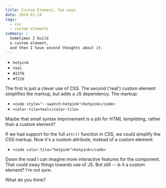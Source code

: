 ```yaml
---
title: Custom Element, Two ways
date: 2024-01-24
tags:
  - css
  - custom elements
summary: |
  Sometimes I build
  a custom element,
  and then I have second thoughts about it.
---
```


- <code style="--swatch:hotpink">hotpink</code>
- <code><color-tile>teal</color-tile></code>
- <code style="--swatch:#22f6">#22f6</code>
- <code><color-tile>#f226</color-tile></code>

The first is just
a clever use of CSS.
The second ('real') custom element
simplifies the markup,
but adds a JS dependency.
The markup:

- `<code style="--swatch:hotpink">hotpink</code>`
- `<color-tile>teal</color-tile>`

Maybe that small syntax improvement
is a job for
_HTML templating_,
rather than a custom element?

If we had support
for the full `attr()` function
in CSS,
we could simplify
the CSS markup.
Now it's a custom attribute,
instead of a custom element:

- `<code color-tile="hotpink">hotpink</code>`

Down the road
I can imagine more
interactive features
for the component.
That could sway things
towards use of JS.
But still --
is it a custom element?
I'm not sure.

What do you think?

<script>
class ColorTile extends HTMLElement {
  static register(tagName) {
    if ("customElements" in window) {
      customElements.define(tagName || "color-tile", ColorTile);
    }
  }

  static observedAttributes = ['for-color'];

  static #appendShadowTemplate = (node) => {
    const template = document.createElement("template");
    template.innerHTML = `<span part="tile"></span><slot></slot>`;
    const shadowRoot = node.attachShadow({ mode: "open" });
    shadowRoot.appendChild(template.content.cloneNode(true));
  }

  static #adoptShadowStyles = (node) => {
    const shadowStyle = new CSSStyleSheet();
    shadowStyle.replaceSync(`
      [part=tile] {
        aspect-ratio: 1;
        background:
          linear-gradient(var(--tile-color), var(--tile-color)),
          linear-gradient(
            45deg,
            black 50%,
            white 50%
          )
        ;
        border: thin solid;
        content: '';
        display: inline-block;
        inline-size: 1em;
        margin-inline-end: 0.2ch;
      }
    `);
    node.shadowRoot.adoptedStyleSheets = [shadowStyle];
  }

  color;
  #tile;

  constructor() {
    super();
    ColorTile.#appendShadowTemplate(this);
    ColorTile.#adoptShadowStyles(this);

    this.#tile = this.shadowRoot.querySelector('[part=tile]');
  }

  attributeChangedCallback(attr) {
    if (attr === 'for-color') this.#applyColor();
  }

  connectedCallback() {
    this.#initColor();
    this.#applyColor();
  }

  disconnectedCallback() {
  }

  setColor(tileColor) { this.setAttribute('for-color', tileColor); }

  #initColor = () => {
    if (!this.color) this.setColor(this.innerText);
  }

  #applyColor = () => {
    this.color = this.getAttribute('for-color');
    this.#tile.style.setProperty('--tile-color', this.color);
  }
}

ColorTile.register();
</script>
